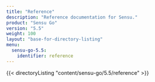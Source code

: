 ```yaml
---
title: "Reference"
description: "Reference documentation for Sensu."
product: "Sensu Go"
version: "5.5"
weight: 100
layout: "base-for-directory-listing"
menu:
  sensu-go-5.5:
    identifier: reference
---
```


{{< directoryListing "content/sensu-go/5.5/reference" >}}

